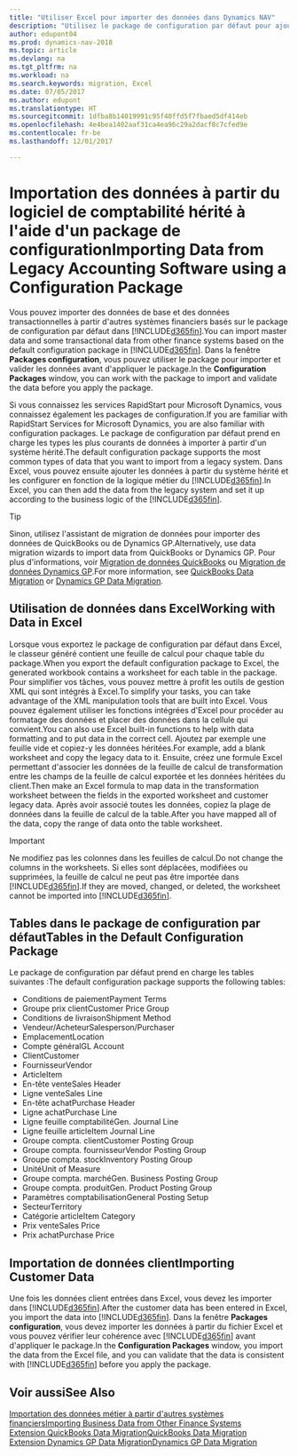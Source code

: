 ```yaml
---
title: "Utiliser Excel pour importer des données dans Dynamics NAV"
description: "Utilisez le package de configuration par défaut pour ajouter des données client dans Excel et les importer ensuite dans Dynamics NAV."
author: edupont04
ms.prod: dynamics-nav-2018
ms.topic: article
ms.devlang: na
ms.tgt_pltfrm: na
ms.workload: na
ms.search.keywords: migration, Excel
ms.date: 07/05/2017
ms.author: edupont
ms.translationtype: HT
ms.sourcegitcommit: 1dfba8b14019991c95f40ffd5f7fbaed5df414eb
ms.openlocfilehash: 4e4bea1402aaf31ca4ea96c29a2dacf8c7cfed9e
ms.contentlocale: fr-be
ms.lasthandoff: 12/01/2017

---
```

# <a name="importing-data-from-legacy-accounting-software-using-a-configuration-package"></a><span data-ttu-id="879bb-103">Importation des données à partir du logiciel de comptabilité hérité à l'aide d'un package de configuration</span><span class="sxs-lookup"><span data-stu-id="879bb-103">Importing Data from Legacy Accounting Software using a Configuration Package</span></span>
<span data-ttu-id="879bb-104">Vous pouvez importer des données de base et des données transactionnelles à partir d'autres systèmes financiers basés sur le package de configuration par défaut dans [!INCLUDE[d365fin](includes/d365fin_md.md)].</span><span class="sxs-lookup"><span data-stu-id="879bb-104">You can import master data and some transactional data from other finance systems based on the default configuration package in [!INCLUDE[d365fin](includes/d365fin_md.md)].</span></span> <span data-ttu-id="879bb-105">Dans la fenêtre **Packages configuration**, vous pouvez utiliser le package pour importer et valider les données avant d'appliquer le package.</span><span class="sxs-lookup"><span data-stu-id="879bb-105">In the **Configuration Packages** window, you can work with the package to import and validate the data before you apply the package.</span></span>  

<span data-ttu-id="879bb-106">Si vous connaissez les services RapidStart pour Microsoft Dynamics, vous connaissez également les packages de configuration.</span><span class="sxs-lookup"><span data-stu-id="879bb-106">If you are familiar with RapidStart Services for Microsoft Dynamics, you are also familiar with configuration packages.</span></span> <span data-ttu-id="879bb-107">Le package de configuration par défaut prend en charge les types les plus courants de données à importer à partir d'un système hérité.</span><span class="sxs-lookup"><span data-stu-id="879bb-107">The default configuration package supports the most common types of data that you want to import from a legacy system.</span></span> <span data-ttu-id="879bb-108">Dans Excel, vous pouvez ensuite ajouter les données à partir du système hérité et les configurer en fonction de la logique métier du [!INCLUDE[d365fin](includes/d365fin_md.md)].</span><span class="sxs-lookup"><span data-stu-id="879bb-108">In Excel, you can then add the data from the legacy system and set it up according to the business logic of the [!INCLUDE[d365fin](includes/d365fin_md.md)].</span></span>  

> [!TIP]  
>   <span data-ttu-id="879bb-109">Sinon, utilisez l'assistant de migration de données pour importer des données de QuickBooks ou de Dynamics GP.</span><span class="sxs-lookup"><span data-stu-id="879bb-109">Alternatively, use data migration wizards to import data from QuickBooks or Dynamics GP.</span></span> <span data-ttu-id="879bb-110">Pour plus d'informations, voir [Migration de données QuickBooks](ui-extensions-quickbooks-data-migration.md) ou [Migration de données Dynamics GP](ui-extensions-dynamicsgp-data-migration.md).</span><span class="sxs-lookup"><span data-stu-id="879bb-110">For more information, see [QuickBooks Data Migration](ui-extensions-quickbooks-data-migration.md) or [Dynamics GP Data Migration](ui-extensions-dynamicsgp-data-migration.md).</span></span>  

## <a name="working-with-data-in-excel"></a><span data-ttu-id="879bb-111">Utilisation de données dans Excel</span><span class="sxs-lookup"><span data-stu-id="879bb-111">Working with Data in Excel</span></span>
<span data-ttu-id="879bb-112">Lorsque vous exportez le package de configuration par défaut dans Excel, le classeur généré contient une feuille de calcul pour chaque table du package.</span><span class="sxs-lookup"><span data-stu-id="879bb-112">When you export the default configuration package to Excel, the generated workbook contains a worksheet for each table in the package.</span></span> <span data-ttu-id="879bb-113">Pour simplifier vos tâches, vous pouvez mettre à profit les outils de gestion XML qui sont intégrés à Excel.</span><span class="sxs-lookup"><span data-stu-id="879bb-113">To simplify your tasks, you can take advantage of the XML manipulation tools that are built into Excel.</span></span> <span data-ttu-id="879bb-114">Vous pouvez également utiliser les fonctions intégrées d'Excel pour procéder au formatage des données et placer des données dans la cellule qui convient.</span><span class="sxs-lookup"><span data-stu-id="879bb-114">You can also use Excel built-in functions to help with data formatting and to put data in the correct cell.</span></span> <span data-ttu-id="879bb-115">Ajoutez par exemple une feuille vide et copiez-y les données héritées.</span><span class="sxs-lookup"><span data-stu-id="879bb-115">For example, add a blank worksheet and copy the legacy data to it.</span></span> <span data-ttu-id="879bb-116">Ensuite, créez une formule Excel permettant d'associer les données de la feuille de calcul de transformation entre les champs de la feuille de calcul exportée et les données héritées du client.</span><span class="sxs-lookup"><span data-stu-id="879bb-116">Then make an Excel formula to map data in the transformation worksheet between the fields in the exported worksheet and customer legacy data.</span></span> <span data-ttu-id="879bb-117">Après avoir associé toutes les données, copiez la plage de données dans la feuille de calcul de la table.</span><span class="sxs-lookup"><span data-stu-id="879bb-117">After you have mapped all of the data, copy the range of data onto the table worksheet.</span></span>  

> [!IMPORTANT]  
>  <span data-ttu-id="879bb-118">Ne modifiez pas les colonnes dans les feuilles de calcul.</span><span class="sxs-lookup"><span data-stu-id="879bb-118">Do not change the columns in the worksheets.</span></span> <span data-ttu-id="879bb-119">Si elles sont déplacées, modifiées ou supprimées, la feuille de calcul ne peut pas être importée dans [!INCLUDE[d365fin](includes/d365fin_md.md)].</span><span class="sxs-lookup"><span data-stu-id="879bb-119">If they are moved, changed, or deleted, the worksheet cannot be imported into [!INCLUDE[d365fin](includes/d365fin_md.md)].</span></span>

## <a name="tables-in-the-default-configuration-package"></a><span data-ttu-id="879bb-120">Tables dans le package de configuration par défaut</span><span class="sxs-lookup"><span data-stu-id="879bb-120">Tables in the Default Configuration Package</span></span>
<span data-ttu-id="879bb-121">Le package de configuration par défaut prend en charge les tables suivantes :</span><span class="sxs-lookup"><span data-stu-id="879bb-121">The default configuration package supports the following tables:</span></span>

-   <span data-ttu-id="879bb-122">Conditions de paiement</span><span class="sxs-lookup"><span data-stu-id="879bb-122">Payment Terms</span></span>
-   <span data-ttu-id="879bb-123">Groupe prix client</span><span class="sxs-lookup"><span data-stu-id="879bb-123">Customer Price Group</span></span>
-   <span data-ttu-id="879bb-124">Conditions de livraison</span><span class="sxs-lookup"><span data-stu-id="879bb-124">Shipment Method</span></span>
-   <span data-ttu-id="879bb-125">Vendeur/Acheteur</span><span class="sxs-lookup"><span data-stu-id="879bb-125">Salesperson/Purchaser</span></span>
-   <span data-ttu-id="879bb-126">Emplacement</span><span class="sxs-lookup"><span data-stu-id="879bb-126">Location</span></span>
-   <span data-ttu-id="879bb-127">Compte général</span><span class="sxs-lookup"><span data-stu-id="879bb-127">GL Account</span></span>
-   <span data-ttu-id="879bb-128">Client</span><span class="sxs-lookup"><span data-stu-id="879bb-128">Customer</span></span>
-   <span data-ttu-id="879bb-129">Fournisseur</span><span class="sxs-lookup"><span data-stu-id="879bb-129">Vendor</span></span>
-   <span data-ttu-id="879bb-130">Article</span><span class="sxs-lookup"><span data-stu-id="879bb-130">Item</span></span>
-   <span data-ttu-id="879bb-131">En-tête vente</span><span class="sxs-lookup"><span data-stu-id="879bb-131">Sales Header</span></span>
-   <span data-ttu-id="879bb-132">Ligne vente</span><span class="sxs-lookup"><span data-stu-id="879bb-132">Sales Line</span></span>
-   <span data-ttu-id="879bb-133">En-tête achat</span><span class="sxs-lookup"><span data-stu-id="879bb-133">Purchase Header</span></span>
-   <span data-ttu-id="879bb-134">Ligne achat</span><span class="sxs-lookup"><span data-stu-id="879bb-134">Purchase Line</span></span>
-   <span data-ttu-id="879bb-135">Ligne feuille comptabilité</span><span class="sxs-lookup"><span data-stu-id="879bb-135">Gen. Journal Line</span></span>
-   <span data-ttu-id="879bb-136">Ligne feuille article</span><span class="sxs-lookup"><span data-stu-id="879bb-136">Item Journal Line</span></span>
-   <span data-ttu-id="879bb-137">Groupe compta. client</span><span class="sxs-lookup"><span data-stu-id="879bb-137">Customer Posting Group</span></span>
-   <span data-ttu-id="879bb-138">Groupe compta. fournisseur</span><span class="sxs-lookup"><span data-stu-id="879bb-138">Vendor Posting Group</span></span>
-   <span data-ttu-id="879bb-139">Groupe compta. stock</span><span class="sxs-lookup"><span data-stu-id="879bb-139">Inventory Posting Group</span></span>
-   <span data-ttu-id="879bb-140">Unité</span><span class="sxs-lookup"><span data-stu-id="879bb-140">Unit of Measure</span></span>
-   <span data-ttu-id="879bb-141">Groupe compta. marché</span><span class="sxs-lookup"><span data-stu-id="879bb-141">Gen. Business Posting Group</span></span>
-   <span data-ttu-id="879bb-142">Groupe compta. produit</span><span class="sxs-lookup"><span data-stu-id="879bb-142">Gen. Product Posting Group</span></span>
-   <span data-ttu-id="879bb-143">Paramètres comptabilisation</span><span class="sxs-lookup"><span data-stu-id="879bb-143">General Posting Setup</span></span>
-   <span data-ttu-id="879bb-144">Secteur</span><span class="sxs-lookup"><span data-stu-id="879bb-144">Territory</span></span>
-   <span data-ttu-id="879bb-145">Catégorie article</span><span class="sxs-lookup"><span data-stu-id="879bb-145">Item Category</span></span>
-   <span data-ttu-id="879bb-146">Prix vente</span><span class="sxs-lookup"><span data-stu-id="879bb-146">Sales Price</span></span>
-   <span data-ttu-id="879bb-147">Prix achat</span><span class="sxs-lookup"><span data-stu-id="879bb-147">Purchase Price</span></span>

## <a name="importing-customer-data"></a><span data-ttu-id="879bb-148">Importation de données client</span><span class="sxs-lookup"><span data-stu-id="879bb-148">Importing Customer Data</span></span>
<span data-ttu-id="879bb-149">Une fois les données client entrées dans Excel, vous devez les importer dans [!INCLUDE[d365fin](includes/d365fin_md.md)].</span><span class="sxs-lookup"><span data-stu-id="879bb-149">After the customer data has been entered in Excel, you import the data into [!INCLUDE[d365fin](includes/d365fin_md.md)].</span></span> <span data-ttu-id="879bb-150">Dans la fenêtre **Packages configuration**, vous devez importer les données à partir du fichier Excel et vous pouvez vérifier leur cohérence avec [!INCLUDE[d365fin](includes/d365fin_md.md)] avant d'appliquer le package.</span><span class="sxs-lookup"><span data-stu-id="879bb-150">In the **Configuration Packages** window, you import the data from the Excel file, and you can validate that the data is consistent with [!INCLUDE[d365fin](includes/d365fin_md.md)] before you apply the package.</span></span>

## <a name="see-also"></a><span data-ttu-id="879bb-151">Voir aussi</span><span class="sxs-lookup"><span data-stu-id="879bb-151">See Also</span></span>
[<span data-ttu-id="879bb-152">Importation des données métier à partir d'autres systèmes financiers</span><span class="sxs-lookup"><span data-stu-id="879bb-152">Importing Business Data from Other Finance Systems</span></span>](upload-data.md)  
[<span data-ttu-id="879bb-153">Extension QuickBooks Data Migration</span><span class="sxs-lookup"><span data-stu-id="879bb-153">QuickBooks Data Migration</span></span>](ui-extensions-quickbooks-data-migration.md)  
[<span data-ttu-id="879bb-154">Extension Dynamics GP Data Migration</span><span class="sxs-lookup"><span data-stu-id="879bb-154">Dynamics GP Data Migration</span></span>](ui-extensions-dynamicsgp-data-migration.md)

